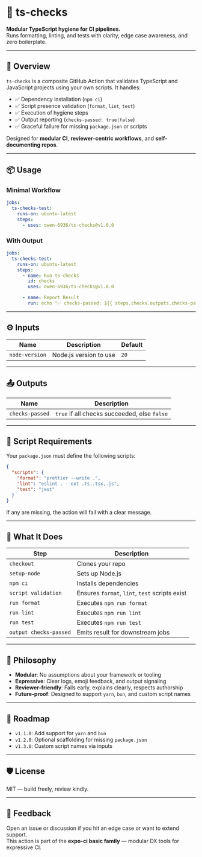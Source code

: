 # 🧪 ts-checks

**Modular TypeScript hygiene for CI pipelines.**  
Runs formatting, linting, and tests with clarity, edge case awareness, and zero boilerplate.

---

## 🚀 Overview

`ts-checks` is a composite GitHub Action that validates TypeScript and JavaScript projects using your own scripts. It handles:

- ✅ Dependency installation (`npm ci`)
- ✅ Script presence validation (`format`, `lint`, `test`)
- ✅ Execution of hygiene steps
- ✅ Output reporting (`checks-passed: true|false`)
- ✅ Graceful failure for missing `package.json` or scripts

Designed for **modular CI**, **reviewer-centric workflows**, and **self-documenting repos**.

---

## 📦 Usage

### Minimal Workflow

```yaml
jobs:
  ts-checks-test:
    runs-on: ubuntu-latest
    steps:
      - uses: owen-6936/ts-checks@v1.0.0
```

### With Output

```yaml
jobs:
  ts-checks-test:
    runs-on: ubuntu-latest
    steps:
      - name: Run ts-checks
        id: checks
        uses: owen-6936/ts-checks@v1.0.0

      - name: Report Result
        run: echo "✅ checks-passed: ${{ steps.checks.outputs.checks-passed }}"
```

---

## ⚙️ Inputs

| Name          | Description                          | Default |
|---------------|--------------------------------------|---------|
| `node-version` | Node.js version to use               | `20`    |

---

## 📤 Outputs

| Name            | Description                                |
|-----------------|--------------------------------------------|
| `checks-passed` | `true` if all checks succeeded, else `false` |

---

## 🧠 Script Requirements

Your `package.json` must define the following scripts:

```json
{
  "scripts": {
    "format": "prettier --write .",
    "lint": "eslint . --ext .ts,.tsx,.js",
    "test": "jest"
  }
}
```

If any are missing, the action will fail with a clear message.

---

## 🧱 What It Does

| Step                  | Description                                      |
|-----------------------|--------------------------------------------------|
| `checkout`            | Clones your repo                                 |
| `setup-node`          | Sets up Node.js                                  |
| `npm ci`              | Installs dependencies                            |
| `script validation`   | Ensures `format`, `lint`, `test` scripts exist   |
| `run format`          | Executes `npm run format`                        |
| `run lint`            | Executes `npm run lint`                          |
| `run test`            | Executes `npm run test`                          |
| `output checks-passed`| Emits result for downstream jobs                 |

---

## 🧩 Philosophy

- **Modular**: No assumptions about your framework or tooling
- **Expressive**: Clear logs, emoji feedback, and output signaling
- **Reviewer-friendly**: Fails early, explains clearly, respects authorship
- **Future-proof**: Designed to support `yarn`, `bun`, and custom script names

---

## 🔮 Roadmap

- `v1.1.0`: Add support for `yarn` and `bun`
- `v1.2.0`: Optional scaffolding for missing `package.json`
- `v1.3.0`: Custom script names via inputs

---

## 🛡️ License

MIT — build freely, review kindly.

---

## 💬 Feedback

Open an issue or discussion if you hit an edge case or want to extend support.  
This action is part of the **expo-ci basic family** — modular DX tools for expressive CI.
